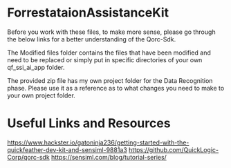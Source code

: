 # ForrestataionAssistanceKit

Before you work with these files, to make more sense, please go through the below links for a better understanding of the Qorc-Sdk.

The Modified files folder contains the files that have been modified and need to be replaced or simply put in specific directories of your own qf_ssi_ai_app folder.

The provided zip file has my own project folder for the Data Recognition phase. Please use it as a reference as to what changes you need to make to your own project folder.

# Useful Links and Resources

https://www.hackster.io/gatoninja236/getting-started-with-the-quickfeather-dev-kit-and-sensiml-9881a3
https://github.com/QuickLogic-Corp/qorc-sdk
https://sensiml.com/blog/tutorial-series/
